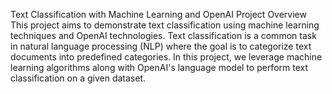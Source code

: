 Text Classification with Machine Learning and OpenAI
Project Overview
This project aims to demonstrate text classification using machine learning techniques and OpenAI technologies. Text classification is a common task in natural language processing (NLP) where the goal is to categorize text documents into predefined categories. In this project, we leverage machine learning algorithms along with OpenAI's language model to perform text classification on a given dataset.
